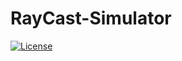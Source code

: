 # RayCast-Simulator
[![License](https://img.shields.io/badge/Quick-Preview-brightgreen)](https://iggy-o.github.io/RayCast-Simulator/)
